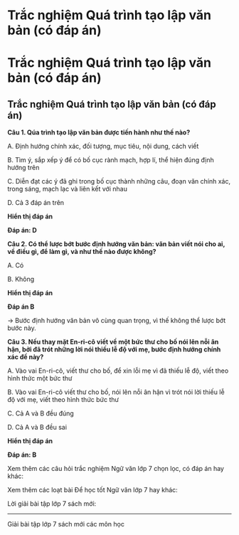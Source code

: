 # Trắc nghiệm Quá trình tạo lập văn bản (có đáp án)

# Trắc nghiệm Quá trình tạo lập văn bản (có đáp án)

## Trắc nghiệm Quá trình tạo lập văn bản (có đáp án)

**Câu 1. Qúa trình tạo lập văn bản được tiến hành như thế nào?**

A. Định hướng chính xác, đối tượng, mục tiêu, nội dung, cách viết 

B. Tìm ý, sắp xếp ý để có bố cục rành mạch, hợp lí, thể hiện đúng định hướng trên 

C. Diễn đạt các ý đã ghi trong bố cục thành những câu, đoạn văn chính xác, trong sáng, mạch lạc và liên kết với nhau 

D. Cả 3 đáp án trên 

**Hiển thị đáp án**

**Đáp án: D**

**Câu 2. Có thể lược bớt bước định hướng văn bản: văn bản viết nói cho ai, về điều gì, để làm gì, và như thế nào được không?**

A. Có

B. Không

**Hiển thị đáp án**

**Đáp án B**

→ Bước định hướng văn bản vô cùng quan trọng, vì thế không thể lược bớt bước này.

**Câu 3. Nếu thay mặt En-ri-cô viết về một bức thư cho bố nói lên nỗi ân hận, bởi đã trót những lời nói thiếu lễ độ với mẹ, bước định hướng chính xác đề này?**

A. Vào vai En-ri-cô, viết thư cho bố, để xin lỗi mẹ vì đã thiếu lễ độ, viết theo hình thức một bức thư

B. Vào vai En-ri-cô viết thư cho bố, nói lên nỗi ân hận vì trót nói lời thiếu lễ độ với mẹ, viết theo hình thức bức thư

C. Cả A và B đều đúng 

D. Cả A và B đều sai

**Hiển thị đáp án**

**Đáp án: B**

Xem thêm các câu hỏi trắc nghiệm Ngữ văn lớp 7 chọn lọc, có đáp án hay khác:

Xem thêm các loạt bài Để học tốt Ngữ văn lớp 7 hay khác:

Lời giải bài tập lớp 7 sách mới:

* * *

Giải bài tập lớp 7 sách mới các môn học
